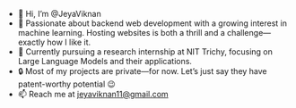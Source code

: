 - 👋 Hi, I’m @JeyaViknan
- 👀 Passionate about backend web development with a growing interest in machine learning. Hosting websites is both a thrill and a challenge—exactly how I like it.
- 🌱 Currently pursuing a research internship at NIT Trichy, focusing on Large Language Models and their applications.
- 🔒 Most of my projects are private—for now. Let’s just say they have patent-worthy potential 😉
- 📫 Reach me at jeyaviknan11@gmail.com
